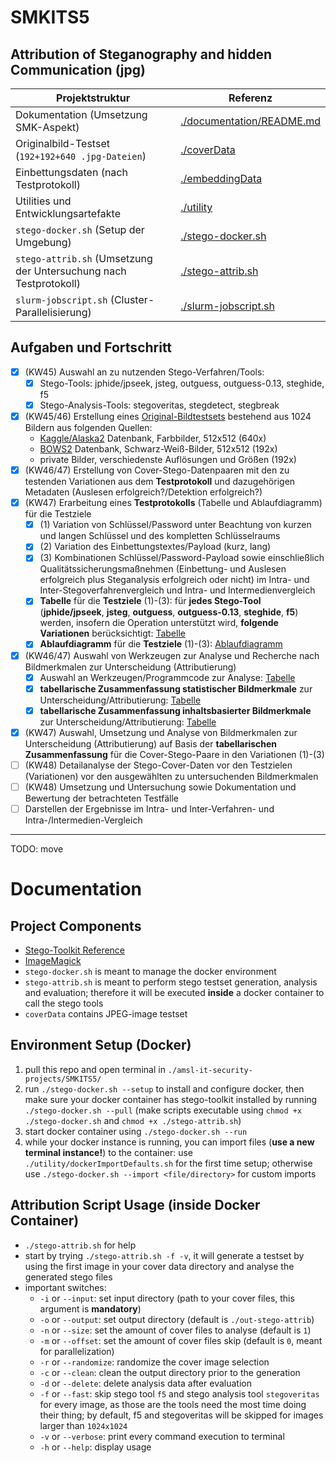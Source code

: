 # SMKITS5
## Attribution of Steganography and hidden Communication (jpg)
| Projektstruktur | Referenz |
| --- | --- |
| Dokumentation (Umsetzung SMK-Aspekt) | [./documentation/README.md](./documentation/README.md) |
| Originalbild-Testset (`192+192+640 .jpg-Dateien`) | [./coverData](./coverData) |
| Einbettungsdaten (nach Testprotokoll) | [./embeddingData](./embeddingData) |
| Utilities und Entwicklungsartefakte | [./utility](./utility) |
| `stego-docker.sh` (Setup der Umgebung) | [./stego-docker.sh](./stego-docker.sh) |
| `stego-attrib.sh` (Umsetzung der Untersuchung nach Testprotokoll) | [./stego-attrib.sh](./stego-attrib.sh) |
| `slurm-jobscript.sh` (Cluster-Parallelisierung) | [./slurm-jobscript.sh](./slurm-jobscript.sh) |
## Aufgaben und Fortschritt
- [X] (KW45) Auswahl an zu nutzenden Stego-Verfahren/Tools:
  - [X] Stego-Tools: jphide/jpseek, jsteg, outguess, outguess-0.13, steghide, f5
  - [X] Stego-Analysis-Tools: stegoveritas, stegdetect, stegbreak
- [X] (KW45/46) Erstellung eines [Original-Bildtestsets](./coverData) bestehend aus 1024 Bildern aus folgenden Quellen:
  - [Kaggle/Alaska2](https://www.kaggle.com/competitions/alaska2-image-steganalysis/data?select=Cover) Datenbank, Farbbilder, 512x512 (640x)
  - [BOWS2](http://bows2.ec-lille.fr/) Datenbank, Schwarz-Weiß-Bilder, 512x512 (192x)
  - private Bilder, verschiedenste Auflösungen und Größen (192x)
- [X] (KW46/47) Erstellung von Cover-Stego-Datenpaaren mit den zu testenden Variationen aus dem **Testprotokoll** und dazugehörigen Metadaten (Auslesen erfolgreich?/Detektion erfolgreich?)
- [X] (KW47) Erarbeitung eines **Testprotokolls** (Tabelle und Ablaufdiagramm) für die Testziele
  - [X] (1) Variation von Schlüssel/Password unter Beachtung von kurzen und langen Schlüssel und des kompletten Schlüsselraums
  - [X] (2) Variation des Einbettungstextes/Payload (kurz, lang)
  - [X] (3) Kombinationen Schlüssel/Password-Payload sowie einschließlich Qualitätssicherungsmaßnehmen (Einbettung- und Auslesen erfolgreich plus Steganalysis erfolgreich oder nicht) im Intra- und Inter-Stegoverfahrenvergleich und Intra- und Intermedienvergleich 
  - [X] **Tabelle** für die **Testziele** (1)-(3): für **jedes Stego-Tool** (**jphide/jpseek**, **jsteg**, **outguess**, **outguess-0.13**, **steghide**, **f5**) werden, insofern die Operation unterstützt wird, **folgende Variationen** berücksichtigt: [Tabelle](./documentation/variations.md)
  - [X] **Ablaufdiagramm** für die **Testziele** (1)-(3): [Ablaufdiagramm](./documentation/flowchart.md)
- [X] (KW46/47) Auswahl von Werkzeugen zur Analyse und Recherche nach Bildmerkmalen zur Unterscheidung (Attributierung)
  - [X] Auswahl an Werkzeugen/Programmcode zur Analyse: [Tabelle](./documentation/tools.md)
  - [X] **tabellarische Zusammenfassung statistischer Bildmerkmale** zur Unterscheidung/Attributierung: [Tabelle](./documentation/attributes.md)
  - [X] **tabellarische Zusammenfassung inhaltsbasierter Bildmerkmale** zur Unterscheidung/Attributierung: [Tabelle](./documentation/attributes.md)
- [X] (KW47) Auswahl, Umsetzung und Analyse von Bildmerkmalen zur Unterscheidung (Attributierung) auf Basis der **tabellarischen Zusammenfassung** für die Cover-Stego-Paare in den Variationen (1)-(3)
- [ ] (KW48) Detailanalyse der Stego-Cover-Daten vor den Testzielen (Variationen) vor den ausgewählten zu untersuchenden Bildmerkmalen
- [ ] (KW48) Umsetzung und Untersuchung sowie Dokumentation und Bewertung der betrachteten Testfälle
- [ ] Darstellen der Ergebnisse im Intra- und Inter-Verfahren- und Intra-/Intermedien-Vergleich 
---
TODO: move
# Documentation
## Project Components
- [Stego-Toolkit Reference](https://github.com/DominicBreuker/stego-toolkit)
- [ImageMagick](https://imagemagick.org/)
- `stego-docker.sh` is meant to manage the docker environment
- `stego-attrib.sh` is meant to perform stego testset generation, analysis and evaluation; therefore it will be executed **inside** a docker container to call the stego tools
- `coverData` contains JPEG-image testset

## Environment Setup (Docker)
1. pull this repo and open terminal in `./amsl-it-security-projects/SMKITS5/`
2. run `./stego-docker.sh --setup` to install and configure docker, then make sure your docker container has stego-toolkit installed by running `./stego-docker.sh --pull` (make scripts executable using `chmod +x ./stego-docker.sh` and `chmod +x ./stego-attrib.sh`)
3. start docker container using `./stego-docker.sh --run`
4. while your docker instance is running, you can import files (**use a new terminal instance!**) to the container: use `./utility/dockerImportDefaults.sh` for the first time setup; otherwise use `./stego-docker.sh --import <file/directory>` for custom imports

## Attribution Script Usage (inside Docker Container)
- `./stego-attrib.sh` for help
- start by trying `./stego-attrib.sh -f -v`, it will generate a testset by using the first image in your cover data directory and analyse the generated stego files
- important switches:
  - `-i` or `--input`: set input directory (path to your cover files, this argument is **mandatory**)
  - `-o` or `--output`: set output directory (default is `./out-stego-attrib`)
  - `-n` or `--size`: set the amount of cover files to analyse (default is `1`)
  - `-m` or `--offset`: set the amount of cover files skip (default is `0`, meant for parallelization)
  - `-r` or `--randomize`: randomize the cover image selection
  - `-c` or `--clean`: clean the output directory prior to the generation
  - `-d` or `--delete`: delete analysis data after evaluation
  - `-f` or `--fast`: skip stego tool `f5` and stego analysis tool `stegoveritas` for every image, as those are the tools need the most time doing their thing; by default, f5 and stegoveritas will be skipped for images larger than `1024x1024`
  - `-v` or `--verbose`: print every command execution to terminal
  - `-h` or `--help`: display usage
